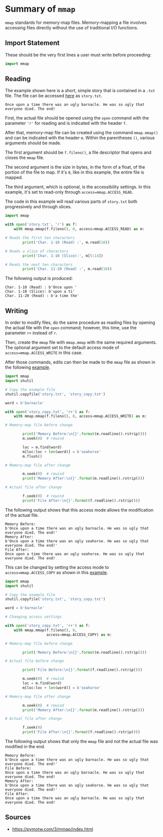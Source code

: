 # Summary of `mmap`

`mmap` standards for memory-map files. Memory-mapping a file involves accessing
files directly without the use of traditional I/O functions.

## Import Statement

These should be the very first lines a user must write before proceeding:

```python
import mmap
```

## Reading

The example shown here is a short, simple story that is contained in a `.txt`
file. The file  can be accessed [here](https://github.com/cybertraining-dsc/reu2022/blob/main/project/examples/mmap_instructions/story.txt)
as `story.txt`. 

```
Once upon a time there was an ugly barnacle. He was so ugly that everyone died. The end!
```

First, the actual file should be opened using the `open` command with the parameter `'r'` for 
reading and is indicated with the header `f`. 

After that, memory-map file can be created using the command `mmap.mmap()` and can be indicated 
with the header `m`. Within the parentheses `()`, various arguments should be made.

The first argument should be `f.fileno()`, a file descriptor that opens and closes the `mmap`
file.

The second argument is the size in bytes, in the form of a float, of the portion of the file to 
map. If it's `0`, like in this example, the entire file is mapped.

The third argument, which is optional, is the accessibility settings. In this example, it's set
to read-only through `access=mmap.ACCESS_READ`.

The code in this example will read various parts of `story.txt` both progressively and through
slices.

```python
import mmap

with open('story.txt', 'r') as f:
    with mmap.mmap(f.fileno(), 0, access=mmap.ACCESS_READ) as m:

# Reads the first ten characters
        print('Char. 1-10 (Read) :', m.read(10))

# Reads a slice of characters
        print('Char. 1-10 (Slice):', m[5:14])

# Reads the next ten characters
        print('Char. 11-20 (Read) :', m.read(10))
```

The following output is produced:

```
Char. 1-10 (Read) : b'Once upon '
Char. 1-10 (Slice): b'upon a ti'
Char. 11-20 (Read) : b'a time the'
```

## Writing

In order to modify files, do the same procedure as reading files by opening the actual file
with the `open` command; however, this time, use the parameter `r+` instead of `r`.

Then,
create the `mmap` file with `mmap.mmap` with the same required arguments. The optional 
argument set to the default access mode of `access=mmap.ACCESS_WRITE` in this case.

After those commands, edits can then be made to the `mmap` file as shown in the 
following [example](https://github.com/cybertraining-dsc/reu2022/blob/main/project/examples/mmap_instructions/mmap_write_slice.py).

```python
import mmap
import shutil

# Copy the example file
shutil.copyfile('story.txt', 'story_copy.txt')

word = b'barnacle'

with open('story_copy.txt', 'r+') as f:
    with mmap.mmap(f.fileno(), 0, access=mmap.ACCESS_WRITE) as m:

# Memory-map file before change

        print('Memory Before:\n{}'.format(m.readline().rstrip()))
        m.seek(0)  # rewind

        loc = m.find(word)
        m[loc:loc + len(word)] = b'seahorse'
        m.flush()

# Memory-map file after change

        m.seek(0)  # rewind
        print('Memory After:\n{}'.format(m.readline().rstrip()))

# Actual file after change

        f.seek(0)  # rewind
        print('File After:\n{}'.format(f.readline().rstrip()))
```

The following output shows that this access mode allows the modification of the actual file.

```
Memory Before:
b'Once upon a time there was an ugly barnacle. He was so ugly that everyone died. The end!'
Memory After:
b'Once upon a time there was an ugly seahorse. He was so ugly that everyone died. The end!'
File After:
Once upon a time there was an ugly seahorse. He was so ugly that everyone died. The end!
```

This can be changed by setting the access mode to `access=mmap.ACCESS_COPY` as shown in this 
[example](https://github.com/cybertraining-dsc/reu2022/blob/main/project/examples/mmap_instructions/mmap_write_copy.py).


```python
import mmap
import shutil

# Copy the example file
shutil.copyfile('story.txt', 'story_copy.txt')

word = b'barnacle'

# Changing access settings

with open('story_copy.txt', 'r+') as f:
    with mmap.mmap(f.fileno(), 0,
                   access=mmap.ACCESS_COPY) as m:

# Memory-map file before change

        print('Memory Before:\n{}'.format(m.readline().rstrip()))

# Actual file before change

        print('File Before:\n{}'.format(f.readline().rstrip()))

        m.seek(0)  # rewind
        loc = m.find(word)
        m[loc:loc + len(word)] = b'seahorse'

# Memory-map file after change

        m.seek(0)  # rewind
        print('Memory After:\n{}'.format(m.readline().rstrip()))

# Actual file after change

        f.seek(0)
        print('File After:\n{}'.format(f.readline().rstrip()))
```

The following output shows that only the `mmap` file and not the actual file was modified
in the end. 

```
Memory Before:
b'Once upon a time there was an ugly barnacle. He was so ugly that everyone died. The end!'
File Before:
Once upon a time there was an ugly barnacle. He was so ugly that everyone died. The end!
Memory After:
b'Once upon a time there was an ugly seahorse. He was so ugly that everyone died. The end!'
File After:
Once upon a time there was an ugly barnacle. He was so ugly that everyone died. The end!
```

## Sources

* <https://pymotw.com/3/mmap/index.html>